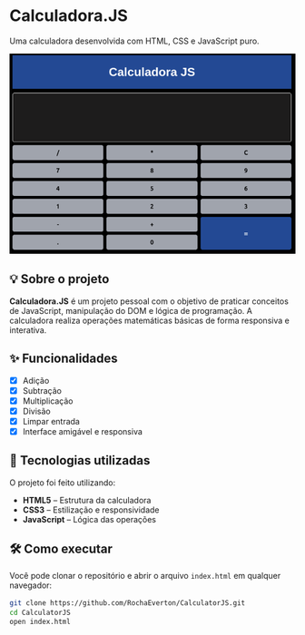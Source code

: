 # Calculadora.JS

Uma calculadora desenvolvida com HTML, CSS e JavaScript puro.

![Calculadora JavaScript](./image/image.png)

## 💡 Sobre o projeto

**Calculadora.JS** é um projeto pessoal com o objetivo de praticar conceitos de JavaScript, manipulação do DOM e lógica de programação. A calculadora realiza operações matemáticas básicas de forma responsiva e interativa.

## ✨ Funcionalidades

- [x] Adição  
- [x] Subtração  
- [x] Multiplicação  
- [x] Divisão  
- [x] Limpar entrada  
- [x] Interface amigável e responsiva  

## 🚀 Tecnologias utilizadas

O projeto foi feito utilizando:

- **HTML5** – Estrutura da calculadora  
- **CSS3** – Estilização e responsividade  
- **JavaScript** – Lógica das operações

## 🛠️ Como executar

Você pode clonar o repositório e abrir o arquivo `index.html` em qualquer navegador:

```bash
git clone https://github.com/RochaEverton/CalculatorJS.git
cd CalculatorJS
open index.html
